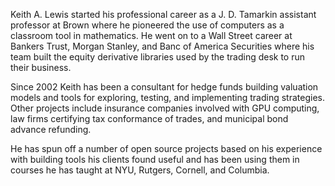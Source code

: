 Keith A. Lewis started his professional career as a J. D. Tamarkin
assistant professor at Brown where he pioneered the use of computers
as a classroom tool in mathematics. He went on to a Wall Street career
at Bankers Trust, Morgan Stanley, and Banc of America Securities where
his team built the equity derivative libraries used by the trading desk
to run their business.

Since 2002 Keith has been a consultant for hedge funds building
valuation models and tools for exploring, testing, and implementing
trading strategies. Other projects include insurance companies involved
with GPU computing, law firms certifying tax conformance of trades,
and municipal bond advance refunding.

He has spun off a number of open source projects based on his experience
with building tools his clients found useful and has been using them
in courses he has taught at NYU, Rutgers, Cornell, and Columbia.
